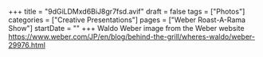 +++
title = "9dGiLDMxd6BiJ8gr7fsd.avif"
draft = false
tags = ["Photos"]
categories = ["Creative Presentations"]
pages = ["Weber Roast-A-Rama Show"]
startDate = ""
+++
Waldo Weber image from the Weber website https://www.weber.com/JP/en/blog/behind-the-grill/wheres-waldo/weber-29976.html
